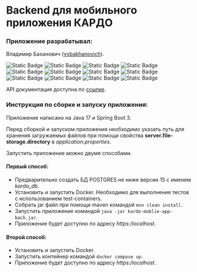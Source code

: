 # Backend для мобильного приложения КАРДО

### Приложение разрабатывал:
Владимир Баханович ([vvbakhanovich](https://github.com/vvbakhanovich)).

![Static Badge](https://img.shields.io/badge/Java-%23FF7800?style=plastic)
![Static Badge](https://img.shields.io/badge/Spring%20Boot-%236DB33F?style=plastic&logo=springboot&logoColor=black)
![Static Badge](https://img.shields.io/badge/Spring%20Security-%236DB33F?style=plastic&logo=springsecurity&logoColor=black)
![Static Badge](https://img.shields.io/badge/Spring%20Data%20JPA-%236DB33F?style=plastic&logo=spring&logoColor=black)
![Static Badge](https://img.shields.io/badge/PostgreSQL-%234169E1?style=plastic&logo=postgresql&logoColor=white)
![Static Badge](https://img.shields.io/badge/Liquibase-%232962FF?style=plastic&logo=liquibase&logoColor=white)
![Static Badge](https://img.shields.io/badge/Docker-%232496ED?style=plastic&logo=docker&logoColor=white)
![Static Badge](https://img.shields.io/badge/Test%20Containers-%232496ED?style=plastic&logo=docker&logoColor=white)
![Static Badge](https://img.shields.io/badge/Apache%20Maven-%23C71A36?style=plastic&logo=apachemaven)
![Static Badge](https://img.shields.io/badge/Git-%23F05032?style=plastic&logo=git&logoColor=white)
![Static Badge](https://img.shields.io/badge/Swagger-%2385EA2D?style=plastic&logo=swagger&logoColor=white)
![Static Badge](https://img.shields.io/badge/JUnit-%2325A162?style=plastic&logo=junit5&logoColor=white)

API документация доступна по [ссылке](https://51.250.33.187/swagger-ui.html).

### Инструкция по сборке и запуску приложения:

Приложение написано на Java 17 и Spring Boot 3. 

Перед сборкой и запуском приложения необходимо указать путь для хранения загружаемых файлов при помощи свойства 
__server.file-storage.directory__ в *application.properties*.

Запустить приложение можно двумя способами.

#### Первый способ:
- Предварительно создать БД POSTGRES не ниже версии 15 с именем *kardo_db*. 
- Установить и запустить Docker. Необходимо для выполнения тестов с использованием test-containers.
- Собрать jar файл при помощи maven командой `mvn clean install`.
- Запустить приложение командой `java -jar kardo-moblie-app-back.jar`.
- Приложение будет доступно по адресу *https:/localhost*.
#### Второй способ:

- Установить и запустить Docker.
- Запустить контейнер командой `docker compose up`.
- Приложение будет доступно по адресу *https:/localhost*.




